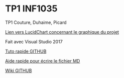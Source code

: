 # TP1 INF1035
TP1 Couture, Duhaime, Picard

[Lien vers LucidChart concernant le graphique du projet](https://www.lucidchart.com/documents/view/be8c522e-3545-4f43-a037-a2e7be977517)

Fait avec Visual Studio 2017

[Tuto rapide GITHUB](https://developer.mozilla.org/fr/Apprendre/Utiliser_les_pages_GitHub)

[Aide rapide pour écrire le fichier MD](https://fr.wikipedia.org/wiki/Markdown)

[Wiki GITHUB](https://fr.wikibooks.org/wiki/Git/Synchroniser_le_d%C3%A9p%C3%B4t_local_avec_le_d%C3%A9p%C3%B4t_distant)